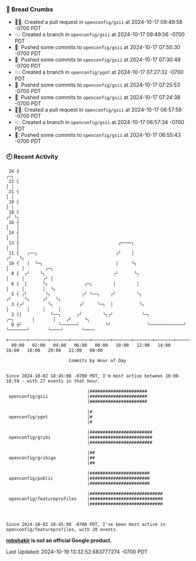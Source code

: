### 🍞 Bread Crumbs

 * ✍🏼: Created a pull request in `openconfig/gsii` at 2024-10-17 09:49:58 -0700 PDT
 * 💥: Created a branch in `openconfig/gsii` at 2024-10-17 09:49:56 -0700 PDT
 * 🚢: Pushed some commits to `openconfig/gsii` at 2024-10-17 07:50:30 -0700 PDT
 * 🚢: Pushed some commits to `openconfig/gsii` at 2024-10-17 07:30:49 -0700 PDT
 * 💥: Created a branch in `openconfig/ygot` at 2024-10-17 07:27:32 -0700 PDT
 * 🚢: Pushed some commits to `openconfig/gsii` at 2024-10-17 07:25:53 -0700 PDT
 * 🚢: Pushed some commits to `openconfig/gsii` at 2024-10-17 07:24:38 -0700 PDT
 * ✍🏼: Created a pull request in `openconfig/gsii` at 2024-10-17 06:57:59 -0700 PDT
 * 💥: Created a branch in `openconfig/gsii` at 2024-10-17 06:57:34 -0700 PDT
 * 🚢: Pushed some commits to `openconfig/gsii` at 2024-10-17 06:55:43 -0700 PDT

### 🕘 Recent Activity
```
 24 ┼                                                                            ╭─╮
 22 ┤                                                                            │ │
 21 ┤                                                                            │ │
 19 ┤                                                                            │ │
 18 ┤                                                                           ╭╯ ╰╮
 16 ┤                                                                           │   │
 14 ┤                                                                           │   │
 13 ┤                                      ╭────╮                               │   │
 11 ┤   ╭──╮                              ╭╯    │                              ╭╯   ╰╮
 10 ┤   │  ╰─╮                            │     ╰╮                             │     │        ╭─╮
  8 ┤  ╭╯    ╰╮                          ╭╯      ╰╮                            │     │       ╭╯ │
  6 ┤  │      ╰╮              ╭─╮        │        │                            │     │       │  ╰╮
  5 ┤ ╭╯       ╰╮            ╭╯ ╰──╮    ╭╯        ╰╮                          ╭╯     ╰╮     ╭╯   ╰╮
  3 ┤╭╯         ╰╮          ╭╯     ╰─╮  │          ╰╮                         │       │     │     │
  2 ┤│           ╰──╮      ╭╯        ╰╮╭╯           ╰─╮             ╭─╮       │       │    ╭╯     ╰╮
  0 ┼╯              ╰──────╯          ╰╯              ╰─────────────╯ ╰───────╯       ╰────╯       ╰────
    +───────+───────+───────+───────+───────+───────+───────+───────+───────+───────+───────+───────+────
  00:00   02:00   04:00   06:00   08:00   10:00   12:00   14:00   16:00   18:00   20:00   22:00   00:00   

						Commits by Hour of Day


Since 2024-10-02 18:45:08 -0700 PDT, I'm most active between 18:00-18:59 - with 27 events in that hour.

```



```
                               |######################
 openconfig/gsii               |######################
                               |######################

                               |#
 openconfig/ygot               |#
                               |#

                               |########################
 openconfig/gribi              |########################
                               |########################

                               |##
 openconfig/gribigo            |##
                               |##

                               |#######################
 openconfig/public             |#######################
                               |#######################

                               |############################
 openconfig/featureprofiles    |############################
                               |############################



Since 2024-10-02 18:45:08 -0700 PDT, I've been most active in openconfig/featureprofiles, with 28 events.

```
**[robshakir](mailto:robjs@google.com) is not an official Google product.**  


Last Updated: 2024-10-19 13:32:52.683777274 -0700 PDT
